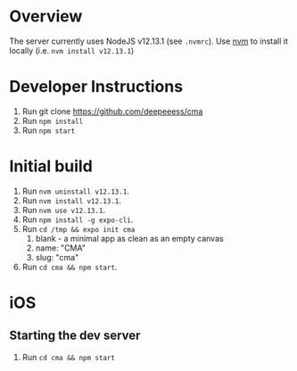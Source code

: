 # Overview

The server currently uses NodeJS v12.13.1 (see `.nvmrc`). Use [nvm](https://github.com/nvm-sh/nvm) to install it locally (i.e. `nvm install v12.13.1`)

# Developer Instructions

1. Run git clone https://github.com/deepeeess/cma
2. Run `npm install`
3. Run `npm start`

# Initial build

1. Run `nvm uninstall v12.13.1`.
2. Run `nvm install v12.13.1`.
3. Run `nvm use v12.13.1`.
4. Run `npm install -g expo-cli`.
5. Run `cd /tmp && expo init cma`
   1. blank - a minimal app as clean as an empty canvas
   2. name: "CMA"
   3. slug: "cma"
6. Run `cd cma && npm start`.

# iOS

## Starting the dev server

1. Run `cd cma && npm start`